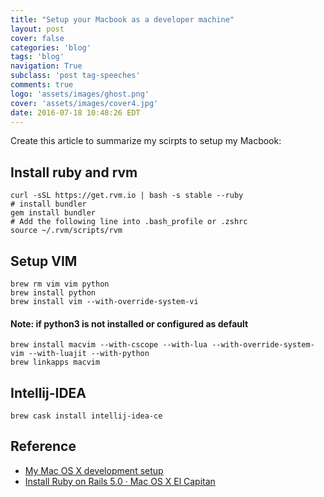 ```yaml
---
title: "Setup your Macbook as a developer machine"
layout: post
cover: false
categories: 'blog'
tags: 'blog'
navigation: True
subclass: 'post tag-speeches'
comments: true
logo: 'assets/images/ghost.png'
cover: 'assets/images/cover4.jpg'
date: 2016-07-18 10:48:26 EDT
---
```


Create this article to summarize my scirpts to setup my Macbook:

## Install ruby and rvm

```
curl -sSL https://get.rvm.io | bash -s stable --ruby
# install bundler
gem install bundler
# Add the following line into .bash_profile or .zshrc
source ~/.rvm/scripts/rvm
```

## Setup VIM

```
brew rm vim vim python
brew install python
brew install vim --with-override-system-vi
```

#### Note: if python3 is not installed or configured as default

```
brew install macvim --with-cscope --with-lua --with-override-system-vim --with-luajit --with-python
brew linkapps macvim
```

## Intellij-IDEA

```
brew cask install intellij-idea-ce
```

## Reference

- [My Mac OS X development setup](http://www.codejuggle.dj/my-mac-os-x-development-setup/)
- [Install Ruby on Rails 5.0 · Mac OS X El Capitan](http://railsapps.github.io/installrubyonrails-mac.html)

